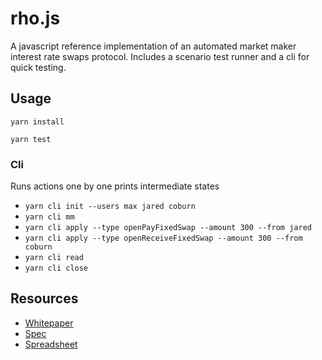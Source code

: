 # rho.js

A javascript reference implementation of an automated market maker interest rate swaps protocol. Includes a scenario test runner and a cli for quick testing.

## Usage

```
yarn install
```

```
yarn test
```

### Cli

Runs actions one by one prints intermediate states

-   `yarn cli init --users max jared coburn`
-   `yarn cli mm`
-   `yarn cli apply --type openPayFixedSwap --amount 300 --from jared`
-   `yarn cli apply --type openReceiveFixedSwap --amount 300 --from coburn`
-   `yarn cli read`
-   `yarn cli close`

## Resources

-   [Whitepaper](maxcwolff.com/rho.pdf)
-   [Spec](maxcwolff.com/rhoSpec.pdf)
-   [Spreadsheet](https://docs.google.com/spreadsheets/d/1w2EEdeKWvx7haG0p8vp5h9kBmOGBXVOpb6UTZOOV1io/edit?usp=sharing)
